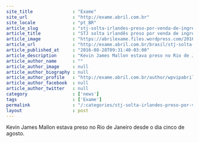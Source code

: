 ```yaml
---
site_title               : "Exame"
site_url                 : "http://exame.abril.com.br"
site_locale              : "pt_BR"
article_slug             : "stj-solta-irlandes-preso-por-venda-de-ingressos-na-rio-2016"
article_title            : "STJ solta irlandês preso por venda de ingressos na Rio 2016"
article_image            : "https://abrilexame.files.wordpress.com/2016/09/size_960_16_9_olimpiadas14.jpg?quality=70&strip=all&w=960"
article_url              : "http://exame.abril.com.br/brasil/stj-solta-irlandes-preso-por-venda-de-ingressos-na-rio-2016/"
article_published_at     : "2016-08-28T09:31:40-03:00"
article_description      : "Kevin James Mallon estava preso no Rio de Janeiro desde o dia cinco de agosto."
article_author_name      : ""
article_author_image     : null
article_author_biography : null
article_author_profile   : "http://exame.abril.com.br/author/wpvipabril/"
article_author_facebook  : null
article_author_twitter   : null
category                 : ['news']
tags                     : ['Exame']
permalink                : "/:categories/stj-solta-irlandes-preso-por-venda-de-ingressos-na-rio-2016/"
layout                   : post
---
```


Kevin James Mallon estava preso no Rio de Janeiro desde o dia cinco de agosto.

